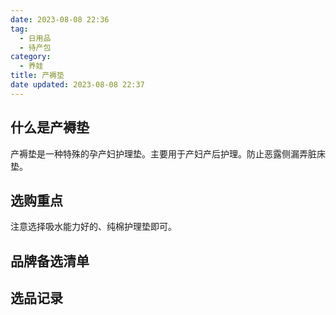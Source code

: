 ```yaml
---
date: 2023-08-08 22:36
tag:
  - 日用品
  - 待产包
category:
  - 养娃
title: 产褥垫
date updated: 2023-08-08 22:37
---
```


## 什么是产褥垫

产褥垫是一种特殊的孕产妇护理垫。主要用于产妇产后护理。防止恶露侧漏弄脏床垫。

## 选购重点

注意选择吸水能力好的、纯棉护理垫即可。

## 品牌备选清单

## 选品记录
